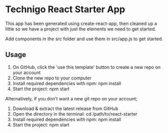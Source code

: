 # Technigo React Starter App
This app has been generated using create-react-app, then cleaned up a little so we have a project with just the elements we need to get started.

Add components in the src folder and use them in src/app.js to get started.

## Usage
1. On GitHub, click the 'use this template' button to create a new repo on your account
2. Clone the new repo to your computer
3. Install required dependencies with npm: npm install
4. Start the project: npm start

Alternatively, if you don't want a new git repo on your account;

1. Download & extract the latest release from GitHub
2. Open the directory in the terminal: cd /path/to/react-starter
3. Install required dependencies with npm: npm install
4. Start the project: npm start
